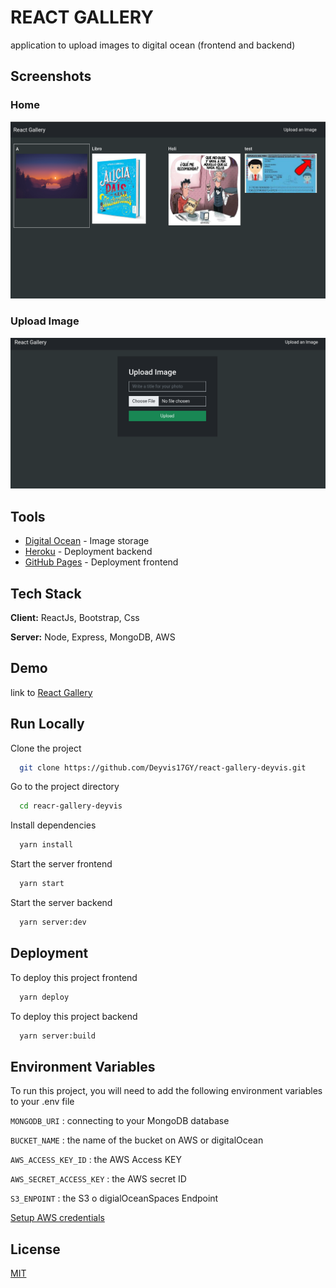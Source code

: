 # REACT GALLERY

application to upload images to digital ocean (frontend and backend)

## Screenshots

### Home

![App Home](./doc/img/home.png)

### Upload Image

![App Upload](./doc/img/upload.png)

## Tools

- [Digital Ocean](https://www.digitalocean.com/) - Image storage
- [Heroku](https://dashboard.heroku.com/) - Deployment backend
- [GitHub Pages](https://pages.github.com/) - Deployment frontend

## Tech Stack

**Client:** ReactJs, Bootstrap, Css

**Server:** Node, Express, MongoDB, AWS

## Demo

link to [React Gallery](https://deyvis17gy.github.io/react-gallery-deyvis/)

## Run Locally

Clone the project

```bash
  git clone https://github.com/Deyvis17GY/react-gallery-deyvis.git
```

Go to the project directory

```bash
  cd reacr-gallery-deyvis
```

Install dependencies

```bash
  yarn install
```

Start the server frontend

```bash
  yarn start
```

Start the server backend

```bash
  yarn server:dev
```

## Deployment

To deploy this project frontend

```bash
  yarn deploy
```

To deploy this project backend

```bash
  yarn server:build
```

## Environment Variables

To run this project, you will need to add the following environment variables to your .env file

`MONGODB_URI` : connecting to your MongoDB database

`BUCKET_NAME` : the name of the bucket on AWS or digitalOcean

`AWS_ACCESS_KEY_ID` : the AWS Access KEY

`AWS_SECRET_ACCESS_KEY` : the AWS secret ID

`S3_ENPOINT` : the S3 o digialOceanSpaces Endpoint

[Setup AWS credentials](https://docs.aws.amazon.com/sdk-for-java/v1/developer-guide/setup-credentials.html)

## License

[MIT](https://choosealicense.com/licenses/mit/)
